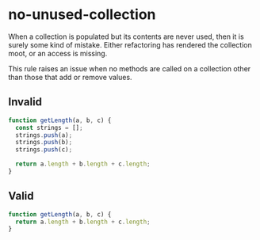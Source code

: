 # no-unused-collection

When a collection is populated but its contents are never used, then it is surely some kind of mistake. Either refactoring has rendered the collection moot, or an access is missing.

This rule raises an issue when no methods are called on a collection other than those that add or remove values.

## Invalid

<!-- eslint-skip -->
```js invalid
function getLength(a, b, c) {
  const strings = [];
  strings.push(a);
  strings.push(b);
  strings.push(c);

  return a.length + b.length + c.length;
}
```

## Valid

```js valid
function getLength(a, b, c) {
  return a.length + b.length + c.length;
}
```

